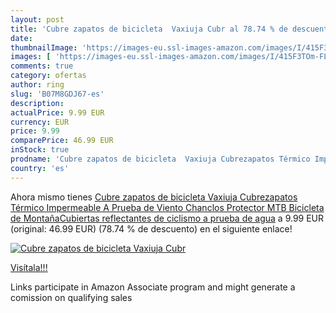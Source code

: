 ```yaml
---
layout: post
title: 'Cubre zapatos de bicicleta  Vaxiuja Cubr al 78.74 % de descuento'
date: 
thumbnailImage: 'https://images-eu.ssl-images-amazon.com/images/I/415F3TOm-FL._SL200_.jpg'
images: [ 'https://images-eu.ssl-images-amazon.com/images/I/415F3TOm-FL._SL200_.jpg' ]
comments: true
category: ofertas
author: ring
slug: 'B07M8GDJ67-es'
description:
actualPrice: 9.99 EUR
currency: EUR
price: 9.99
comparePrice: 46.99 EUR
inStock: true
prodname: 'Cubre zapatos de bicicleta  Vaxiuja Cubrezapatos Térmico Impermeable A Prueba de Viento Chanclos Protector MTB Bicicleta de MontañaCubiertas reflectantes de ciclismo a prueba de agua'
country: 'es'
---
```


Ahora mismo tienes [Cubre zapatos de bicicleta  Vaxiuja Cubrezapatos Térmico Impermeable A Prueba de Viento Chanclos Protector MTB Bicicleta de MontañaCubiertas reflectantes de ciclismo a prueba de agua](https://www.amazon.es/dp/B07M8GDJ67/?tag=tolees-21) a 9.99 EUR (original: 46.99 EUR) (78.74 %  de descuento) en el siguiente enlace!

[![Cubre zapatos de bicicleta  Vaxiuja Cubr](https://images-eu.ssl-images-amazon.com/images/I/415F3TOm-FL._SL200_.jpg)](https://www.amazon.es/dp/B07M8GDJ67/?tag=tolees-21)

[Visítala!!!](https://www.amazon.es/dp/B07M8GDJ67/?tag=tolees-21)

Links participate in Amazon Associate program and might generate a comission on qualifying sales
